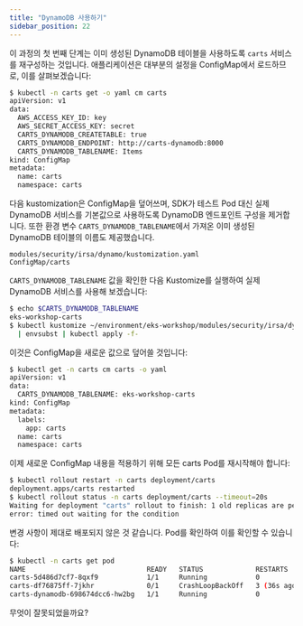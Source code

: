 ```yaml
---
title: "DynamoDB 사용하기"
sidebar_position: 22
---
```


이 과정의 첫 번째 단계는 이미 생성된 DynamoDB 테이블을 사용하도록 `carts` 서비스를 재구성하는 것입니다. 애플리케이션은 대부분의 설정을 ConfigMap에서 로드하므로, 이를 살펴보겠습니다:

```bash
$ kubectl -n carts get -o yaml cm carts
apiVersion: v1
data:
  AWS_ACCESS_KEY_ID: key
  AWS_SECRET_ACCESS_KEY: secret
  CARTS_DYNAMODB_CREATETABLE: true
  CARTS_DYNAMODB_ENDPOINT: http://carts-dynamodb:8000
  CARTS_DYNAMODB_TABLENAME: Items
kind: ConfigMap
metadata:
  name: carts
  namespace: carts
```

다음 kustomization은 ConfigMap을 덮어쓰며, SDK가 테스트 Pod 대신 실제 DynamoDB 서비스를 기본값으로 사용하도록 DynamoDB 엔드포인트 구성을 제거합니다. 또한 환경 변수 `CARTS_DYNAMODB_TABLENAME`에서 가져온 이미 생성된 DynamoDB 테이블의 이름도 제공했습니다.

```kustomization
modules/security/irsa/dynamo/kustomization.yaml
ConfigMap/carts
```

`CARTS_DYNAMODB_TABLENAME` 값을 확인한 다음 Kustomize를 실행하여 실제 DynamoDB 서비스를 사용해 보겠습니다:

```bash
$ echo $CARTS_DYNAMODB_TABLENAME
eks-workshop-carts
$ kubectl kustomize ~/environment/eks-workshop/modules/security/irsa/dynamo \
  | envsubst | kubectl apply -f-
```

이것은 ConfigMap을 새로운 값으로 덮어쓸 것입니다:

```bash
$ kubectl get -n carts cm carts -o yaml
apiVersion: v1
data:
  CARTS_DYNAMODB_TABLENAME: eks-workshop-carts
kind: ConfigMap
metadata:
  labels:
    app: carts
  name: carts
  namespace: carts
```

이제 새로운 ConfigMap 내용을 적용하기 위해 모든 carts Pod를 재시작해야 합니다:

```bash expectError=true hook=enable-dynamo
$ kubectl rollout restart -n carts deployment/carts
deployment.apps/carts restarted
$ kubectl rollout status -n carts deployment/carts --timeout=20s
Waiting for deployment "carts" rollout to finish: 1 old replicas are pending termination...
error: timed out waiting for the condition
```

변경 사항이 제대로 배포되지 않은 것 같습니다. Pod를 확인하여 이를 확인할 수 있습니다:

```bash
$ kubectl -n carts get pod
NAME                              READY   STATUS             RESTARTS        AGE
carts-5d486d7cf7-8qxf9            1/1     Running            0               5m49s
carts-df76875ff-7jkhr             0/1     CrashLoopBackOff   3 (36s ago)     2m2s
carts-dynamodb-698674dcc6-hw2bg   1/1     Running            0               20m
```

무엇이 잘못되었을까요?